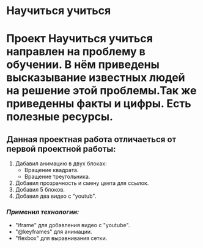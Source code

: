 # **Научиться учиться**

 Проект **Научиться учиться** направлен на проблему в обучении.  В нём приведены высказывание известных людей на решение этой проблемы.Так же приведенны факты и цифры. Есть полезные ресурсы. 
===
## **Данная проектная работа отличаеться от первой проектной работы:**   
1. Дабавил анимацию в двух блоках:
   * Вращение квадрата.
   * Вращение треугольника.
2. Добавил прозрачность и смену цвета для ссылок.
3. Добавил 5 блоков.
4. Добавил два видео с "youtub".

### *Применил технологии:*
   * "iframe" для добавления видео с "youtube".
   * "@keyframes" для анимации.
   * "flexbox" для выравнивания сетки.